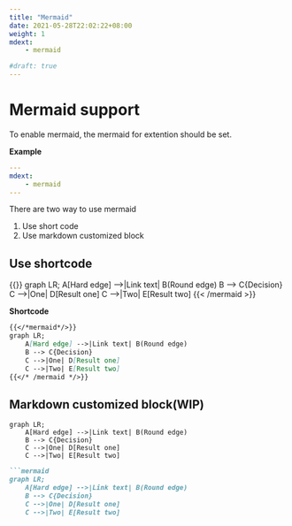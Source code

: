 ```yaml
---
title: "Mermaid"
date: 2021-05-28T22:02:22+08:00
weight: 1
mdext:
    - mermaid

#draft: true
---
```



# Mermaid support

To enable mermaid, the mermaid for extention should be set.

**Example**

```yaml
---
mdext:
    - mermaid
---
```

There are two way to use mermaid
1. Use short code
1. Use markdown customized block

## Use shortcode

{{<mermaid>}}
graph LR;
	A[Hard edge] -->|Link text| B(Round edge)
    B --> C{Decision}
    C -->|One| D[Result one]
    C -->|Two| E[Result two]
{{< /mermaid >}}


**Shortcode**

```markdown
{{</*mermaid*/>}}
graph LR;
	A[Hard edge] -->|Link text| B(Round edge)
    B --> C{Decision}
    C -->|One| D[Result one]
    C -->|Two| E[Result two]
{{</* /mermaid */>}}
```

## Markdown customized block(WIP)



```mermaid
graph LR;
	A[Hard edge] -->|Link text| B(Round edge)
    B --> C{Decision}
    C -->|One| D[Result one]
    C -->|Two| E[Result two]
```

```markdown
```mermaid
graph LR;
	A[Hard edge] -->|Link text| B(Round edge)
    B --> C{Decision}
    C -->|One| D[Result one]
    C -->|Two| E[Result two]
```
```

